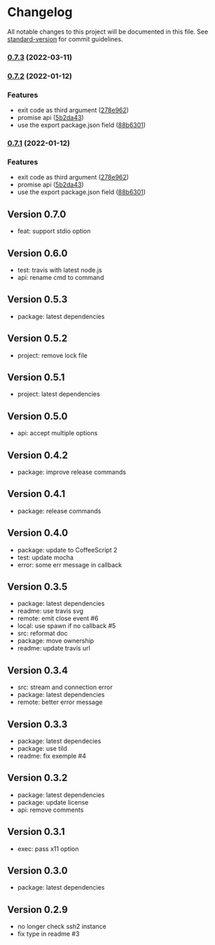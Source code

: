 # Changelog

All notable changes to this project will be documented in this file. See [standard-version](https://github.com/conventional-changelog/standard-version) for commit guidelines.

### [0.7.3](https://github.com/adaltas/node-ssh2-exec/compare/v0.7.2...v0.7.3) (2022-03-11)

### [0.7.2](https://github.com/adaltas/node-ssh2-exec/compare/v0.7.0...v0.7.2) (2022-01-12)


### Features

* exit code as third argument ([278e962](https://github.com/adaltas/node-ssh2-exec/commit/278e962d889807775a1be8cd388c04289dc248e3))
* promise api ([5b2da43](https://github.com/adaltas/node-ssh2-exec/commit/5b2da43e0fbc54d3465967ac9aaf7e6ca0a42ac9))
* use the export package.json field ([88b6301](https://github.com/adaltas/node-ssh2-exec/commit/88b6301737f814e310b8beaf4346bca1c948ecdc))

### [0.7.1](https://github.com/adaltas/node-ssh2-exec/compare/v0.7.0...v0.7.1) (2022-01-12)


### Features

* exit code as third argument ([278e962](https://github.com/adaltas/node-ssh2-exec/commit/278e962d889807775a1be8cd388c04289dc248e3))
* promise api ([5b2da43](https://github.com/adaltas/node-ssh2-exec/commit/5b2da43e0fbc54d3465967ac9aaf7e6ca0a42ac9))
* use the export package.json field ([88b6301](https://github.com/adaltas/node-ssh2-exec/commit/88b6301737f814e310b8beaf4346bca1c948ecdc))


## Version 0.7.0

* feat: support stdio option

## Version 0.6.0

* test: travis with latest node.js
* api: rename cmd to command

## Version 0.5.3

* package: latest dependencies

## Version 0.5.2

* project: remove lock file

## Version 0.5.1

* project: latest dependencies

## Version 0.5.0

* api: accept multiple options

## Version 0.4.2

* package: improve release commands

## Version 0.4.1

* package: release commands

## Version 0.4.0

* package: update to CoffeeScript 2
* test: update mocha
* error: some err message in callback

## Version 0.3.5

* package: latest dependencies
* readme: use travis svg
* remote: emit close event #6
* local: use spawn if no callback #5
* src: reformat doc
* package: move ownership
* readme: update travis url

## Version 0.3.4

* src: stream and connection error
* package: latest dependencies
* remote: better error message

## Version 0.3.3

* package: latest dependecies
* package: use tild
* readme: fix exemple #4

## Version 0.3.2

* package: latest dependencies
* package: update license
* api: remove comments

## Version 0.3.1

* exec: pass x11 option

## Version 0.3.0

* package: latest dependencies

## Version 0.2.9

* no longer check ssh2 instance
* fix type in readme #3
